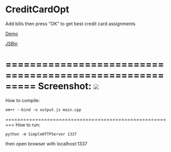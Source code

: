 # CreditCardOpt

Add bills then press "OK" to get best credit card assignments

<a href="http://jsbin.com/qococo">Demo</a>

<a href="http://jsbin.com/qococo/edit?html,output">JSBin</a>

=========================================================
Screenshot:
<img src="https://github.com/ChungChe/creditCardOpt/raw/master/images/screenshot.png">
=========================================================
How to compile:
```
em++ --bind -o output.js main.cpp
```
=========================================================
How to run:
```
python -m SimpleHTTPServer 1337
```

then open browser with localhost:1337

